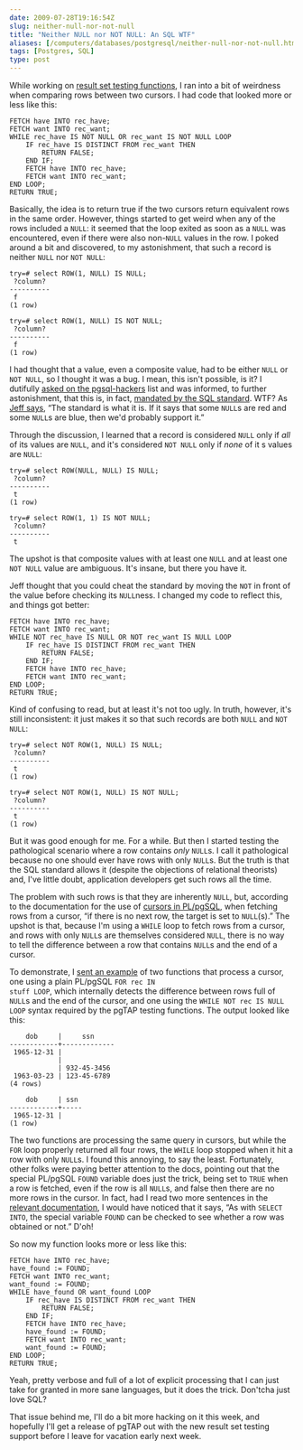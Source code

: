 ```yaml
--- 
date: 2009-07-28T19:16:54Z
slug: neither-null-nor-not-null
title: "Neither NULL nor NOT NULL: An SQL WTF"
aliases: [/computers/databases/postgresql/neither-null-nor-not-null.html]
tags: [Postgres, SQL]
type: post
---
```


<p>While working on <a href="/computers/databases/postgresql/results_eq.html"
title="Committed: pgTAP Result Set Assertion Functions">result set testing
functions</a>, I ran into a bit of weirdness when comparing rows between two
cursors. I had code that looked more or less like this:</p>

<pre><code>FETCH have INTO rec_have;
FETCH want INTO rec_want;
WHILE rec_have IS NOT NULL OR rec_want IS NOT NULL LOOP
    IF rec_have IS DISTINCT FROM rec_want THEN
        RETURN FALSE;
    END IF;
    FETCH have INTO rec_have;
    FETCH want INTO rec_want;
END LOOP;
RETURN TRUE;
</code></pre>

<p>Basically, the idea is to return true if the two cursors return equivalent
rows in the same order. However, things started to get weird when any of the
rows included a <code>NULL</code>: it seemed that the loop exited as soon as a <code>NULL</code> was
encountered, even if there were also non-<code>NULL</code> values in the row. I poked
around a bit and discovered, to my astonishment, that such a record is neither
<code>NULL</code> nor <code>NOT NULL</code>:</p>

<pre><code>try=# select ROW(1, NULL) IS NULL;
 ?column? 
&#x002d;&#x002d;&#x002d;&#x002d;&#x002d;&#x002d;&#x002d;&#x002d;&#x002d;&#x002d;
 f
(1 row)

try=# select ROW(1, NULL) IS NOT NULL;
 ?column? 
&#x002d;&#x002d;&#x002d;&#x002d;&#x002d;&#x002d;&#x002d;&#x002d;&#x002d;&#x002d;
 f
(1 row)
</code></pre>

<p>I had thought that a value, even a composite value, had to be either <code>NULL</code> or
<code>NOT NULL</code>, so I thought it was a bug. I mean, this isn't possible, is it? I
dutifully
<a href="http://archives.postgresql.org/pgsql-hackers/2009-07/msg01518.php">asked on the pgsql-hackers</a>
list and was informed, to further astonishment, that this is, in fact,
<a href="http://archives.postgresql.org/pgsql-hackers/2009-07/msg01525.php">mandated by the SQL standard</a>.
WTF? As <a href="http://archives.postgresql.org/pgsql-hackers/2009-07/msg01588.php">Jeff says</a>,
“The standard is what it is. If it says that some <code>NULL</code>s are red and some <code>NULL</code>s
are blue, then we'd probably support it.”</p>

<p>Through the discussion, I learned that a record is considered <code>NULL</code> only if
<em>all</em> of its values are <code>NULL</code>, and it's considered <code>NOT NULL</code> only if <em>none</em>
of it s values are <code>NULL</code>:</p>

<pre><code>try=# select ROW(NULL, NULL) IS NULL;
 ?column? 
&#x002d;&#x002d;&#x002d;&#x002d;&#x002d;&#x002d;&#x002d;&#x002d;&#x002d;&#x002d;
 t
(1 row)

try=# select ROW(1, 1) IS NOT NULL;
 ?column? 
&#x002d;&#x002d;&#x002d;&#x002d;&#x002d;&#x002d;&#x002d;&#x002d;&#x002d;&#x002d;
 t
</code></pre>

<p>The upshot is that composite values with at least one <code>NULL</code> and at least
one <code>NOT NULL</code> value are ambiguous. It's insane, but there you have it.</p>

<p>Jeff thought that you could cheat the standard by moving the <code>NOT</code> in front
of the value before checking its <code>NULL</code>ness. I changed my code to reflect
this, and things got better:</p>

<pre><code>FETCH have INTO rec_have;
FETCH want INTO rec_want;
WHILE NOT rec_have IS NULL OR NOT rec_want IS NULL LOOP
    IF rec_have IS DISTINCT FROM rec_want THEN
        RETURN FALSE;
    END IF;
    FETCH have INTO rec_have;
    FETCH want INTO rec_want;
END LOOP;
RETURN TRUE;
</code></pre>

<p>Kind of confusing to read, but at least it's not too ugly. In truth, however, it's still
inconsistent: it just makes it so that such records are both <code>NULL</code> and <code>NOT NULL</code>:</p>

<pre><code>try=# select NOT ROW(1, NULL) IS NULL;
 ?column? 
&#x002d;&#x002d;&#x002d;&#x002d;&#x002d;&#x002d;&#x002d;&#x002d;&#x002d;&#x002d;
 t
(1 row)

try=# select NOT ROW(1, NULL) IS NOT NULL;
 ?column? 
&#x002d;&#x002d;&#x002d;&#x002d;&#x002d;&#x002d;&#x002d;&#x002d;&#x002d;&#x002d;
 t
(1 row)
</code></pre>

<p>But it was good enough for me. For a while. But then I started testing the
pathological scenario where a row contains <em>only</em> <code>NULL</code>s. I call it
pathological because no one should ever have rows with only <code>NULL</code>s. But the
truth is that the SQL standard allows it (despite the objections of
relational theorists) and, I've little doubt, application developers get such
rows all the time.</p>

<p>The problem with such rows is that they are inherently <code>NULL</code>, but, according
to the documentation for the use of
<a href="http://www.postgresql.org/docs/8.4/static/plpgsql-cursors.html">cursors in PL/pgSQL</a>,
when fetching rows from a cursor, “if there is no next row, the target is set
to <code>NULL</code>(s).” The upshot is that, because I'm using a <code>WHILE</code> loop to fetch
rows from a cursor, and rows with only <code>NULL</code>s are themselves considered
<code>NULL</code>, there is no way to tell the difference between a row that contains
<code>NULL</code>s and the end of a cursor.</p>

<p>To demonstrate, I
<a href="http://archives.postgresql.org/pgsql-hackers/2009-07/msg01736.php">sent an example</a>
of two functions that process a cursor, one using a plain PL/pgSQL <code>FOR rec IN
stuff LOOP</code>, which internally detects the difference between rows full of
<code>NULL</code>s and the end of the cursor, and one using the <code>WHILE NOT rec IS NULL
LOOP</code> syntax required by the pgTAP testing functions. The output looked like
this:</p>

<pre><code>    dob     |     ssn
&#x002d;&#x002d;&#x002d;&#x002d;&#x002d;&#x002d;&#x002d;&#x002d;&#x002d;&#x002d;&#x002d;&#x002d;+&#x002d;&#x002d;&#x002d;&#x002d;&#x002d;&#x002d;&#x002d;&#x002d;&#x002d;&#x002d;&#x002d;&#x002d;-
 1965-12-31 |
            |
            | 932-45-3456
 1963-03-23 | 123-45-6789
(4 rows)

    dob     | ssn
&#x002d;&#x002d;&#x002d;&#x002d;&#x002d;&#x002d;&#x002d;&#x002d;&#x002d;&#x002d;&#x002d;&#x002d;+&#x002d;&#x002d;&#x002d;&#x002d;-
 1965-12-31 |
(1 row)
</code></pre>

<p>The two functions are processing the same query in cursors, but while the
<code>FOR</code> loop properly returned all four rows, the <code>WHILE</code> loop stopped when it
hit a row with only <code>NULL</code>s. I found this annoying, to say the least.
Fortunately, other folks were paying better attention to the docs, pointing
out that the special PL/pgSQL <code>FOUND</code> variable does just the trick, being set
to <code>TRUE</code> when a row is fetched, even if the row is all <code>NULL</code>s, and false
then there are no more rows in the cursor. In fact, had I read two more
sentences in the
<a href="http://www.postgresql.org/docs/8.3/static/plpgsql-cursors.html#AEN44324">relevant documentation</a>,
I would have noticed that it says, “As with <code>SELECT INTO</code>, the special
variable <code>FOUND</code> can be checked to see whether a row was obtained or not.”
D'oh!</p>

<p>So now my function looks more or less like this:</p>

<pre><code>FETCH have INTO rec_have;
have_found := FOUND;
FETCH want INTO rec_want;
want_found := FOUND;
WHILE have_found OR want_found LOOP
    IF rec_have IS DISTINCT FROM rec_want THEN
        RETURN FALSE;
    END IF;
    FETCH have INTO rec_have;
    have_found := FOUND;
    FETCH want INTO rec_want;
    want_found := FOUND;
END LOOP;
RETURN TRUE;
</code></pre>

<p>Yeah, pretty verbose and full of a lot of explicit processing that I can just
take for granted in more sane languages, but it does the trick. Don'tcha just
love SQL?</p>

<p>That issue behind me, I'll do a bit more hacking on it this week, and
hopefully I'll get a release of pgTAP out with the new result set testing
support before I leave for vacation early next week.</p>
